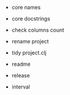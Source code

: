 - core names
- core docstrings

- check columns count

- rename project
- tidy project.clj
- readme
- release

- interval
